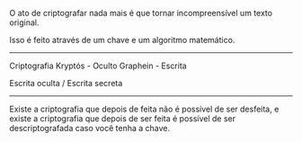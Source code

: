 O ato de criptografar nada mais é que tornar incompreensível um texto original.

Isso é feito através de um chave e um algoritmo matemático.

---

Criptografia 
    Kryptós - Oculto
    Graphein - Escrita

Escrita oculta / Escrita secreta

---

Existe a criptografia que depois de feita não é possível de ser desfeita, e existe a criptografia que depois de ser feita é possível de ser descriptografada caso você tenha a chave.